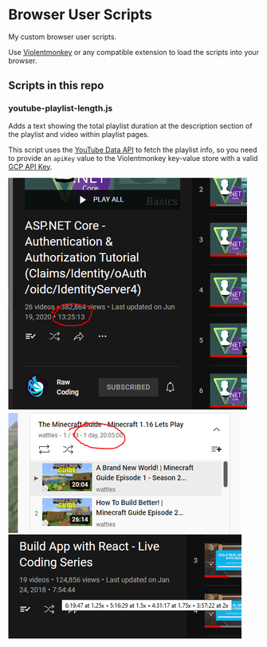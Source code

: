 # Browser User Scripts

My custom browser user scripts.

Use [Violentmonkey](https://violentmonkey.github.io/) or any compatible extension to load the scripts into your browser.

## Scripts in this repo

### youtube-playlist-length.js

Adds a text showing the total playlist duration at the description section of the playlist and video within playlist pages.

This script uses the [YouTube Data API](https://developers.google.com/youtube/v3/getting-started) to fetch the playlist info, so you need to provide an `apiKey` value to the Violentmonkey key-value store with a valid [GCP API Key](https://developers.google.com/youtube/registering_an_application).

![playlist-length.png](docs/playlist-length.png)
![playlist-length-watch.png](docs/playlist-length-watch.png)
![playlist-length-hover.png](docs/playlist-length-hover.png)